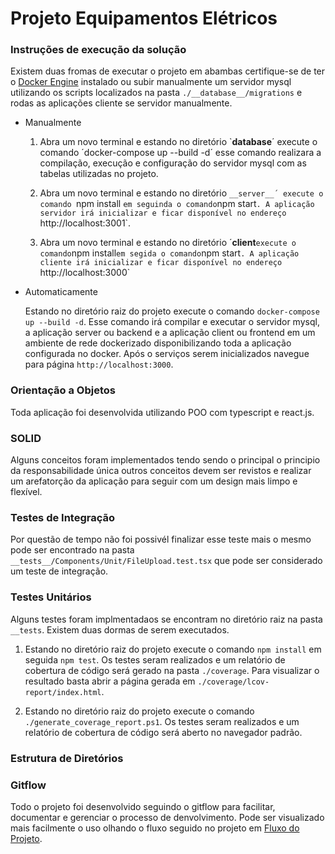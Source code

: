 
# Projeto Equipamentos Elétricos

### Instruções de execução da solução
Existem duas fromas de executar o projeto em abambas certifique-se de ter o [Docker Engine](https://docs.docker.com/desktop/install/windows-install/) instalado ou subir manualmente um servidor mysql utilizando os scripts localizados na pasta `./__database__/migrations` e rodas as aplicações cliente se servidor manualmente. 

* Manualmente
  
  1. Abra um novo terminal e estando no diretório `__database__´ execute o comando ´docker-compose up --build -d´ esse comando realizara a compilação, execução e configuração do servidor mysql com as tabelas utilizadas no projeto.

  2. Abra um novo terminal e estando no diretório `__server__´ execute o comando `npm install ` em seguinda o comando `npm start`. A aplicação servidor irá inicializar e ficar disponível no endereço `http://localhost:3001`. 

  3. Abra um novo terminal e estando no diretório ´__client__` execute o comando `npm install` em segida o comando `npm start`. A aplicação cliente irá inicializar e ficar disponível no endereço `http://localhost:3000`

* Automaticamente

  Estando no diretório raiz do projeto execute o comando `docker-compose up --build -d`. Esse comando irá compilar e executar o servidor mysql, a aplicação server ou backend e a aplicação client ou frontend em um ambiente de rede dockerizado disponibilizando toda a aplicação configurada no docker. Após o serviços serem inicializados navegue para página `http://localhost:3000`.

### Orientação a Objetos

  Toda aplicação foi desenvolvida utilizando POO com typescript e react.js.

### SOLID
 
  Alguns conceitos foram implementados tendo sendo o principal o principio da responsabilidade única outros conceitos devem ser revistos e realizar um arefatorção da aplicação para seguir com um design mais limpo e flexível.

  
### Testes de Integração

 Por questão de tempo não foi possivél finalizar esse teste mais o mesmo pode ser encontrado na pasta `__tests__/Components/Unit/FileUpload.test.tsx` que pode ser considerado um teste de integração.

### Testes Unitários

 Alguns testes foram implmentadaos se encontram no diretório raiz na pasta `__tests`. Existem duas dormas de serem executados.
 
   1. Estando no diretório raiz do projeto execute o comando `npm install` em seguida `npm test`. Os testes seram realizados e um relatório de cobertura de código será gerado na pasta `./coverage`. Para visualizar o resultado basta abrir a página gerada em `./coverage/lcov-report/index.html`.

   2. Estando no diretório raiz do projeto execute o comando `./generate_coverage_report.ps1`. Os testes seram realizados e um relatório de cobertura de código será aberto no navegador padrão.
    
### Estrutura de Diretórios




### Gitflow

  Todo o projeto foi desenvolvido seguindo o gitflow para facilitar, documentar  e gerenciar o processo de denvolvimento. Pode ser visualizado mais facilmente o uso olhando o fluxo seguido no projeto em [Fluxo do Projeto](https://github.com/users/alexfariakof/projects/14).
  
